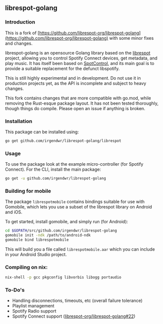 ## librespot-golang

### Introduction

This is a fork of [https://github.com/librespot-org/librespot-golang](https://github.com/librespot-org/librespot-golang) with some minor fixes and changes.

librespot-golang is an opensource Golang library based on the [librespot](https://github.com/plietar/librespot) project, allowing you to control Spotify Connect devices, get metadata, and play music. It has itself been based on [SpotControl](https://github.com/badfortrains/spotcontrol), and its main goal is to provide a suitable replacement for the defunct libspotify.

This is still highly experimental and in development. Do not use it in production projects yet, as the API is incomplete and subject to heavy changes.

This fork contains changes that are more compatible with go.mod, while removing the Rust-esque package layout. It has not been tested thoroughly, though things do compile. Please open an issue if anything is broken.

### Installation

This package can be installed using:

```sh
go get github.com/irgendwr/librespot-golang/librespot
```

### Usage

To use the package look at the example micro-controller (for Spotify Connect). For the CLI, install the main package:

```sh
go get -u github.com/irgendwr/librespot-golang
```

### Building for mobile

The package `librespotmobile` contains bindings suitable for use with Gomobile, which lets you use a subset of the librespot library on Android and iOS.

To get started, install gomobile, and simply run (for Android):

```sh
cd $GOPATH/src/github.com/irgendwr/librespot-golang
gomobile init -ndk /path/to/android-ndk
gomobile bind librespotmobile
```

This will build you a file called `librespotmobile.aar` which you can include in your Android Studio project.

### Compiling on nix:

```sh
nix-shell -p gcc pkgconfig libvorbis libogg portaudio
```

### To-Do's

- Handling disconnections, timeouts, etc (overall failure tolerance)
- Playlist management
- Spotify Radio support
- Spotify Connect support ([librespot-org/librespot-golang#22](https://github.com/librespot-org/librespot-golang/issues/22))
